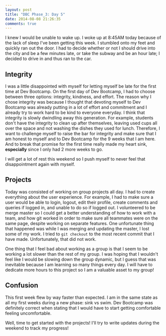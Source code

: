 ```yaml
---
layout: post
title: "DBC Phase_3: Day 5"
date: 2014-08-08 21:26:35
comments: true
---
```


I knew I would be unable to wake up. I woke up at 8:45AM today because of the lack of sleep I've been getting this week. I stumbled onto my feet and quickly ran out the door. I had to decide whether or not I should drive into the city and be a few minutes late, or take the subway and be an hour late; I decided to drive in and thus ran to the car.

## Integrity

I was a little disappointed with myself for letting myself be late for the first time at Dev Bootcamp. On the first day of Dev Bootcamp, I had to choose between three options: integrity, kindness, and effort. The reason why I chose integrity was because I thought that devoting myself to Dev Bootcamp was already putting in a lot of effort and commitment and I already try to work hard to be kind to everyone everyday. I think that integrity is slowly dwindling away this generation. For example, students don't have the integrity to clean up after themselves, leaving used cups all over the space and not washing the dishes they used for lunch. Therefore, I want to challenge myself to raise the bar for integrity and make sure that I am honest to myself and to Dev Bootcamp for the 9 weeks that I am here. And to break that promise for the first time really made my heart sink, **especially** since I only had 2 more weeks to go.

I will get a lot of rest this weekend so I push myself to never feel that disappointment again with myself.

## Projects

Today was consisted of working on group projects all day. I had to create everything about the user experience. For example, I had to make sure a user would be able to login, logout, edit their profile, create comments and queries if logged in, and unable to do so if logged out. I volunteered to be merge master so I could get a better understanding of how to work with a team, and how git worked in order to make sure all teammates were on the same page, despite working on separate features. One unfortunate thing that happened was while I was merging and updating the master, I lost some of my work. I tried to ```git checkout``` to the most recent commit that I have made. Unfortunately, that did not work.

One thing that I feel bad about working as a group is that I seem to be working a lot slower than the rest of my group. I was hoping that I wouldn't feel like I would be slowing down the group dynamic, but I guess that was inevitable because I am learning so many things every day. I will have to dedicate more hours to this project so I am a valuable asset to my group!

## Confusion

This first week flew by way faster than expected. I am in the same state as all my first weeks during a new phase: sink vs swim. Dev Bootcamp was definitely correct when stating that I would have to start getting comfortable feeling uncomfortable.

Well, time to get started with the projects! I'll try to write updates during the weekend to track my progress!